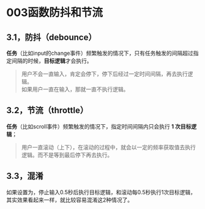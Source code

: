 # 003函数防抖和节流

## 3.1，防抖（debounce）

**任务**（比如input的change事件）频繁触发的情况下，只有任务触发的间隔超过指定间隔的时候，**目标逻辑**才会执行。

> 用户不会一直输入，肯定会停下，停下后经过一定时间间隔，再去执行逻辑。   
如果用户一直在输入，那就一直不执行逻辑。


## 3.2，节流（throttle）

**任务**（比如scroll事件）频繁触发的情况下，指定时间间隔内只会执行 **1 次目标逻辑**；


> 用户一直滚动（上下），在滚动的过程中，就会以一定的频率获取值去执行逻辑。而不是等到最后停下再去执行。

## 3.3，混淆

如果设置为，停止输入0.5秒后执行目标逻辑，和滚动每0.5秒执行1次目标逻辑，其实效果看起来一样，就比较容易混淆这2种情况了。

